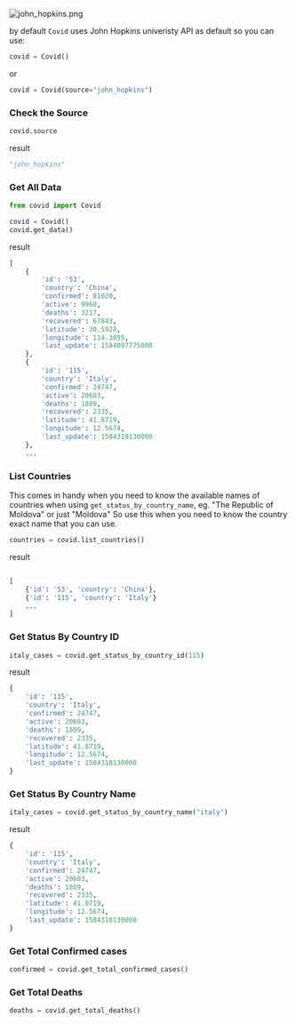 ![john_hopkins.png](img/john_hopkins.png)

by default `Covid` uses John Hopkins univeristy API as default
so you can use:

```python
covid = Covid()
```

or

```python
covid = Covid(source="john_hopkins")
```

### Check the Source

```python
covid.source
```

result

```python
"john_hopkins"
```

### Get All Data

```python
from covid import Covid

covid = Covid()
covid.get_data()
```

result

```python
[
    {
        'id': '53',
        'country': 'China',
        'confirmed': 81020,
        'active': 9960,
        'deaths': 3217,
        'recovered': 67843,
        'latitude': 30.5928,
        'longitude': 114.3055,
        'last_update': 1584097775000
    },
    {
        'id': '115',
        'country': 'Italy',
        'confirmed': 24747,
        'active': 20603,
        'deaths': 1809,
        'recovered': 2335,
        'latitude': 41.8719,
        'longitude': 12.5674,
        'last_update': 1584318130000
    },
    ...
```

### List Countries

This comes in handy when you need to know the available names of countries
when using `get_status_by_country_name`, eg. "The Republic of Moldova" or just "Moldova"
So use this when you need to know the country exact name that you can use.

```python
countries = covid.list_countries()
```

result

```python

[
    {'id': '53', 'country': 'China'},
    {'id': '115', 'country': 'Italy'}
    ...
]
```

### Get Status By Country ID

```python
italy_cases = covid.get_status_by_country_id(115)
```

result

```python
{
    'id': '115',
    'country': 'Italy',
    'confirmed': 24747,
    'active': 20603,
    'deaths': 1809,
    'recovered': 2335,
    'latitude': 41.8719,
    'longitude': 12.5674,
    'last_update': 1584318130000
}
```

### Get Status By Country Name

```python
italy_cases = covid.get_status_by_country_name("italy")
```

result

```python
{
    'id': '115',
    'country': 'Italy',
    'confirmed': 24747,
    'active': 20603,
    'deaths': 1809,
    'recovered': 2335,
    'latitude': 41.8719,
    'longitude': 12.5674,
    'last_update': 1584318130000
}
```

### Get Total Confirmed cases

```python
confirmed = covid.get_total_confirmed_cases()
```

### Get Total Deaths

```python
deaths = covid.get_total_deaths()
```
